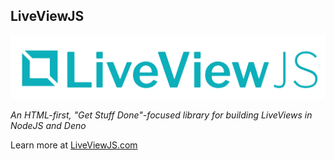 ## LiveViewJS

![LiveViewJS Logo](liveviewjs-logo.png)

*An HTML-first, "Get Stuff Done"-focused library for building LiveViews in NodeJS and Deno*

Learn more at [LiveViewJS.com](https://www.liveviewjs.com)
